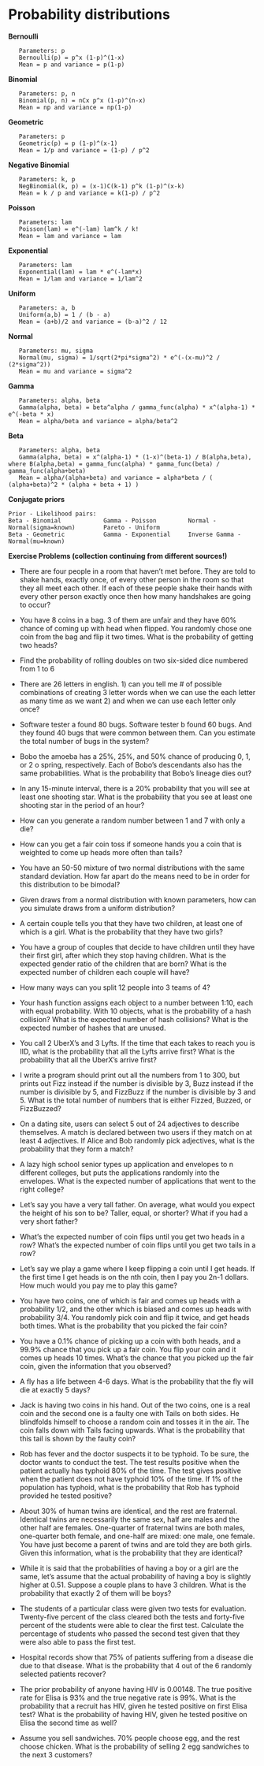 # Probability distributions

**Bernoulli**
```
   Parameters: p
   Bernoulli(p) = p^x (1-p)^(1-x)
   Mean = p and variance = p(1-p)
```    

**Binomial**
```
   Parameters: p, n
   Binomial(p, n) = nCx p^x (1-p)^(n-x)
   Mean = np and variance = np(1-p)
```

**Geometric**
```
   Parameters: p
   Geometric(p) = p (1-p)^(x-1)
   Mean = 1/p and variance = (1-p) / p^2
```

**Negative Binomial**
```
   Parameters: k, p
   NegBinomial(k, p) = (x-1)C(k-1) p^k (1-p)^(x-k)
   Mean = k / p and variance = k(1-p) / p^2
```

**Poisson**
```
   Parameters: lam
   Poisson(lam) = e^(-lam) lam^k / k!
   Mean = lam and variance = lam
```

**Exponential**
```
   Parameters: lam
   Exponential(lam) = lam * e^(-lam*x)
   Mean = 1/lam and variance = 1/lam^2
```

**Uniform**
```
   Parameters: a, b
   Uniform(a,b) = 1 / (b - a)
   Mean = (a+b)/2 and variance = (b-a)^2 / 12
```

**Normal**
```
   Parameters: mu, sigma
   Normal(mu, sigma) = 1/sqrt(2*pi*sigma^2) * e^(-(x-mu)^2 / (2*sigma^2))
   Mean = mu and variance = sigma^2
```

**Gamma**
```
   Parameters: alpha, beta
   Gamma(alpha, beta) = beta^alpha / gamma_func(alpha) * x^(alpha-1) * e^(-beta * x)
   Mean = alpha/beta and variance = alpha/beta^2
```

**Beta**
```
   Parameters: alpha, beta
   Gamma(alpha, beta) = x^(alpha-1) * (1-x)^(beta-1) / B(alpha,beta), where B(alpha,beta) = gamma_func(alpha) * gamma_func(beta) / gamma_func(alpha+beta)
   Mean = alpha/(alpha+beta) and variance = alpha*beta / ( (alpha+beta)^2 * (alpha + beta + 1) )
```

**Conjugate priors**
```
Prior - Likelihood pairs:
Beta - Binomial            Gamma - Poisson         Normal - Normal(sigma=known)        Pareto - Uniform
Beta - Geometric           Gamma - Exponential     Inverse Gamma - Normal(mu=known)
```


**Exercise Problems (collection continuing from different sources!)**

* There are four people in a room that haven’t met before. They are told to shake hands, exactly once, of every other person in the room so that they all meet each other. If each of these people shake their hands with every other person exactly once then how many handshakes are going to occur?

* You have 8 coins in a bag. 3 of them are unfair and they have 60% chance of coming up with head when flipped. You randomly chose one coin from the bag and flip it two times. What is the probability of getting two heads?

* Find the probability of rolling doubles on two six-sided dice numbered from 1 to 6

* There are 26 letters in english. 1) can you tell me # of possible combinations of creating 3 letter words when we can use the each letter as many time as we want 2) and when we can use each letter only once?

* Software tester a found 80 bugs. Software tester b found 60 bugs. And they found 40 bugs that were common between them. Can you estimate the total number of bugs in the system?

* Bobo the amoeba has a 25%, 25%, and 50% chance of producing 0, 1, or 2 o spring, respectively. Each of Bobo’s descendants also has the same probabilities. What is the probability that Bobo’s lineage dies out?

* In any 15-minute interval, there is a 20% probability that you will see at least one shooting star. What is the probability that you see at least one shooting star in the period of an hour?

* How can you generate a random number between 1 and 7 with only a die?

* How can you get a fair coin toss if someone hands you a coin that is weighted to come up heads more often than tails?

* You have an 50-50 mixture of two normal distributions with the same standard deviation. How far apart do the means need to be in order for this distribution to be bimodal?

* Given draws from a normal distribution with known parameters, how can you simulate draws from a uniform distribution?

* A certain couple tells you that they have two children, at least one of which is a girl. What is the probability that they have two girls?

* You have a group of couples that decide to have children until they have their first girl, after which they stop having children. What is the expected gender ratio of the children that are born? What is the expected number of children each couple will have?

* How many ways can you split 12 people into 3 teams of 4?

* Your hash function assigns each object to a number between 1:10, each with equal probability. With 10 objects, what is the probability of a hash collision? What is the expected number of hash collisions? What is the expected number of hashes that are unused.

* You call 2 UberX’s and 3 Lyfts. If the time that each takes to reach you is IID, what is the probability that all the Lyfts arrive first? What is the probability that all the UberX’s arrive first?

* I write a program should print out all the numbers from 1 to 300, but prints out Fizz instead if the number is divisible by 3, Buzz instead if the number is divisible by 5, and FizzBuzz if the number is divisible by 3 and 5. What is the total number of numbers that is either Fizzed, Buzzed, or FizzBuzzed?

* On a dating site, users can select 5 out of 24 adjectives to describe themselves. A match is declared between two users if they match on at least 4 adjectives. If Alice and Bob randomly pick adjectives, what is the probability that they form a match?

* A lazy high school senior types up application and envelopes to n different colleges, but puts the applications randomly into the envelopes. What is the expected number of applications that went to the right college?

* Let’s say you have a very tall father. On average, what would you expect the height of his son to be? Taller, equal, or shorter? What if you had a very short father?

* What’s the expected number of coin flips until you get two heads in a row? What’s the expected number of coin flips until you get two tails in a row?

* Let’s say we play a game where I keep flipping a coin until I get heads. If the first time I get heads is on the nth coin, then I pay you 2n-1 dollars. How much would you pay me to play this game?

* You have two coins, one of which is fair and comes up heads with a probability 1/2, and the other which is biased and comes up heads with probability 3/4. You randomly pick coin and flip it twice, and get heads both times. What is the probability that you picked the fair coin?

* You have a 0.1% chance of picking up a coin with both heads, and a 99.9% chance that you pick up a fair coin. You flip your coin and it comes up heads 10 times. What’s the chance that you picked up the fair coin, given the information that you observed?

* A fly has a life between 4-6 days. What is the probability that the fly will die at exactly 5 days?

* Jack is having two coins in his hand. Out of the two coins, one is a real coin and the second one is a faulty one with Tails on both sides. He blindfolds himself to choose a random coin and tosses it in the air. The coin falls down with Tails facing upwards. What is the probability that this tail is shown by the faulty coin?

* Rob has fever and the doctor suspects it to be typhoid. To be sure, the doctor wants to conduct the test. The test results positive when the patient actually has typhoid 80% of the time. The test gives positive when the patient does not have typhoid 10% of the time. If 1% of the population has typhoid, what is the probability that Rob has typhoid provided he tested positive?

* About 30% of human twins are identical, and the rest are fraternal. Identical twins are necessarily the same sex, half are males and the other half are females. One-quarter of fraternal twins are both males, one-quarter both female, and one-half are mixed: one male, one female. You have just become a parent of twins and are told they are both girls. Given this information, what is the probability that they are identical?

* While it is said that the probabilities of having a boy or a girl are the same, let’s assume that the actual probability of having a boy is slightly higher at 0.51. Suppose a couple plans to have 3 children. What is the probability that exactly 2 of them will be boys?

* The students of a particular class were given two tests for evaluation. Twenty-five percent of the class cleared both the tests and forty-five percent of the students were able to clear the first test. Calculate the percentage of students who passed the second test given that they were also able to pass the first test.

* Hospital records show that 75% of patients suffering from a disease die due to that disease. What is the probability that 4 out of the 6 randomly selected patients recover?

* The prior probability of anyone having HIV is 0.00148. The true positive rate for Elisa is 93% and the true negative rate is 99%. What is the probability that a recruit has HIV, given he tested positive on first Elisa test? What is the probability of having HIV, given he tested positive on Elisa the second time as well?

* Assume you sell sandwiches. 70% people choose egg, and the rest choose chicken. What is the probability of selling 2 egg sandwiches to the next 3 customers?

